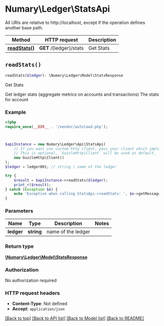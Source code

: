 # Numary\Ledger\StatsApi

All URIs are relative to http://localhost, except if the operation defines another base path.

| Method | HTTP request | Description |
| ------------- | ------------- | ------------- |
| [**readStats()**](StatsApi.md#readStats) | **GET** /{ledger}/stats | Get Stats |


## `readStats()`

```php
readStats($ledger): \Numary\Ledger\Model\StatsResponse
```

Get Stats

Get ledger stats (aggregate metrics on accounts and transactions) The stats for account

### Example

```php
<?php
require_once(__DIR__ . '/vendor/autoload.php');



$apiInstance = new Numary\Ledger\Api\StatsApi(
    // If you want use custom http client, pass your client which implements `GuzzleHttp\ClientInterface`.
    // This is optional, `GuzzleHttp\Client` will be used as default.
    new GuzzleHttp\Client()
);
$ledger = ledger001; // string | name of the ledger

try {
    $result = $apiInstance->readStats($ledger);
    print_r($result);
} catch (Exception $e) {
    echo 'Exception when calling StatsApi->readStats: ', $e->getMessage(), PHP_EOL;
}
```

### Parameters

| Name | Type | Description  | Notes |
| ------------- | ------------- | ------------- | ------------- |
| **ledger** | **string**| name of the ledger | |

### Return type

[**\Numary\Ledger\Model\StatsResponse**](../Model/StatsResponse.md)

### Authorization

No authorization required

### HTTP request headers

- **Content-Type**: Not defined
- **Accept**: `application/json`

[[Back to top]](#) [[Back to API list]](../../README.md#endpoints)
[[Back to Model list]](../../README.md#models)
[[Back to README]](../../README.md)
